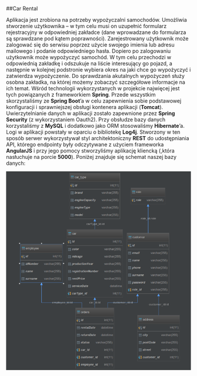 ##Car Rental


Aplikacja jest zrobiona na potrzeby wypożyczalni samochodów.
Umożliwia stworzenie użytkownika – w tym celu musi on uzupełnić formularz rejestracyjny 
w odpowiedniej zakładce (dane wprowadzane do formularza są sprawdzane pod kątem poprawności). 
Zarejestrowany użytkownik może zalogować się do serwisu poprzez użycie swojego imienia lub 
adresu mailowego i podanie odpowiedniego hasła. Dopiero po zalogowaniu użytkownik może 
wypożyczyć samochód. W tym celu przechodzi w odpowiednią zakładkę i odszukuje na liście 
interesujący go pojazd, a następnie w kolejnej podstronie wybiera okres na jaki chce go 
wypożyczyć i zatwierdza wypożyczenie. Do sprawdzania akutalnych wypożyczeń służy osobna 
zakładka, na której możemy zobaczyć szczegółowe informacje na ich temat. 
Wśród technologii wykorzystanych w projekcie najwięcej jest tych powiązanych z frameworkiem 
**Spring**. Przede wszystkim skorzystaliśmy ze **Spring Boot**’a w celu zapewnienia sobie 
podstawowej konfiguracji i sprawniejszej obsługi kontenera aplikacji (**Tomcat**). 
Uwierzytelnianie danych w aplikacji zostało zapewnione przez **Spring Security** 
(z wykorzystaniem Oauth2). Przy obsłudze bazy danych korzystaliśmy z **MySQL** 
i dodatkowo jako ORM stosowaliśmy **Hibernate**’a. Logi w aplikacji powstały w oparciu 
o bibliotekę **Log4j**. Stworzony w ten sposób serwer wykorzystywał styl architektoniczny 
**REST** do udostępniania API, którego endpointy były odczytywane z użyciem 
frameworka **AngularJS** i przy jego pomocy stworzyliśmy aplikację kliencką 
(,która nasłuchuje na porcie **5000**). Poniżej znajduje się schemat naszej bazy danych:

![](db_schema.png)
